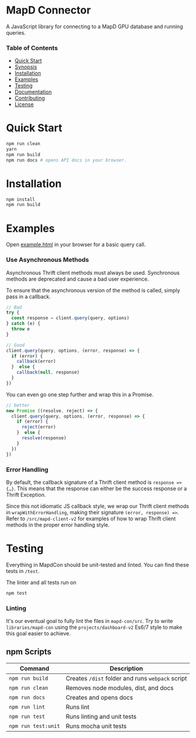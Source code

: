 # MapD Connector

A JavaScript library for connecting to a MapD GPU database and running queries.

### Table of Contents
- [Quick Start](#quick-start)
- [Synopsis](#synopsis)
- [Installation](#installation)
- [Examples](#examples)
- [Testing](#testing)
- [Documentation](#documentation)
- [Contributing](.github/CONTRIBUTING.md)
- [License](LICENSE.md)

# Quick Start
```bash
npm run clean
yarn
npm run build
npm run docs # opens API docs in your browser.
```

# Installation
```bash
npm install
npm run build
```

# Examples
Open [example.html](example.html) in your browser for a basic query call.

### Use Asynchronous Methods

Asynchronous Thrift client methods must always be used. Synchronous methods are deprecated and cause a bad user experience.

To ensure that the asynchronous version of the method is called, simply pass in a callback.

```js
// Bad
try {
  const response = client.query(query, options)
} catch (e) {
  throw e
}

// Good
client.query(query, options, (error, response) => {
  if (error) {
    callback(error)
  }  else {
    callback(null, response)
  }
})
```

You can even go one step further and wrap this in a Promise.

```js
// better
new Promise ((resolve, reject) => {
  client.query(query, options, (error, response) => {
    if (error) {
      reject(error)
    }  else {
      resolve(response)
    }
  })
})
```

### Error Handling

By default, the callback signature of a Thrift client method is `response => {…}`. This means that the response can either be the success response or a Thrift Exception.

Since this not idiomatic JS callback style, we wrap our Thrift client methods in `wrapWithErrorHandling`, making their signature `(error, response) =>`. Refer to `/src/mapd-client-v2` for examples of how to wrap Thrift client methods in the proper error handling style.

# Testing

Everything in MapdCon should be unit-tested and linted. You can find these tests in `/test`.

The linter and all tests run on
```bash
npm test
```

### Linting

It's our eventual goal to fully lint the files in `mapd-con/src`. Try to write `libraries/mapd-con` using the `projects/dashboard-v2` Es6/7 style to make this goal easier to achieve.

## npm Scripts

Command | Description
--- | ---
`npm run build` | Creates `/dist` folder and runs `webpack` script
`npm run clean` | Removes node modules, dist, and docs
`npm run docs` | Creates and opens docs
`npm run lint` | Runs lint
`npm run test` | Runs linting and unit tests
`npm run test:unit` | Runs mocha unit tests
